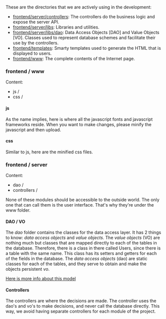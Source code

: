 These are the directories that we are actively using in the development:

+ [frontend/server/controllers](https://github.com/kylelobo/The-Documentation-Compendium/tree/master/frontend/server/controllers): 
The controllers do the business logic and expose the server API.
+ [frontend/server/libs](https://github.com/The-Documentation-Compendium/tree/master/frontend/server/libs): Libraries and 
utilities.
+ [frontend/server/libs/dao](https://github.com/The-Documentation-Compendium/tree/master/frontend/server/libs/dao): Data 
Access Objects [DAO] and Value Objects [VO]. Classes used to represent database schemes and facilitate their use by the controllers.
+ [frontend/templates](https://github.com/The-Documentation-Compendium/tree/master/frontend/templates): Smarty templates 
used to generate the HTML that is displayed to users.
+ [frontend/www](https://github.com/The-Documentation-Compendium/tree/master/frontend/www): The complete contents of the 
Internet page.

### frontend / www
Content:

+ js /
+ css /

#### js
As the name implies, here is where all the javascript fonts and javascript frameworks reside. When you want to make changes, please minify the javascript and then upload.

#### css
Similar to js, here are the minified css files.

### frontend / server
Content:

* dao /
* controllers /

None of these modules should be accessible to the outside world. The only one that can call them is the user interface. That's why they're under the www folder.

#### DAO / VO

The *dao* folder contains the classes for the data access layer. It has 2 things to know: *data access objects* and *value objects*. The *value objects* (VO) are nothing much but classes that are mapped directly to each of the tables in the database. Therefore, there is a class in there called Users, since there is a table with the same name. This class has its setters and getters for each of the fields in the database. The *data access objects* (dao) are static classes for each of the tables, and they serve to obtain and make the objects persistent *vo*.

[Here is more info about this model](http://www.ibm.com/developerworks/java/library/j-dao/)

#### Controllers
The controllers are where the decisions are made. The controller uses the dao's and vo's to make decisions, and never call the database directly. This way, we avoid having separate controllers for each module of the project.